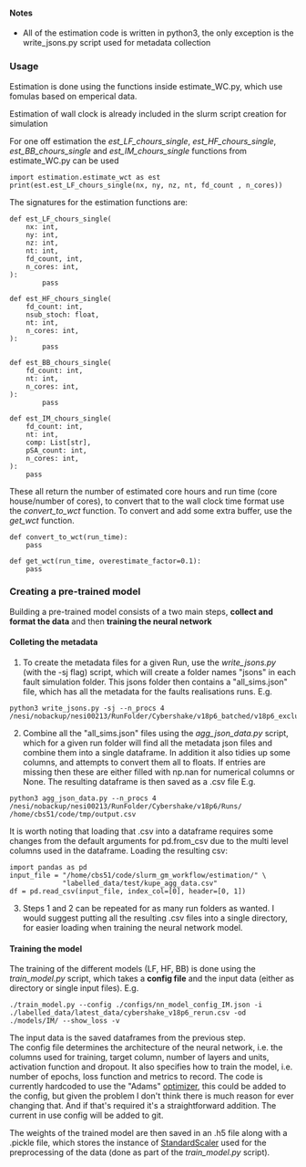#### Notes
- All of the estimation code is written in python3, the only exception is the 
write_jsons.py script used for metadata collection

### Usage
Estimation is done using the functions inside estimate_WC.py, which use fomulas based on emperical data.  
  

Estimation of wall clock is already included in the 
slurm script creation for simulation  
  
For one off estimation the *est_LF_chours_single*, *est_HF_chours_single*, *est_BB_chours_single* 
and *est_IM_chours_single* functions from estimate_WC.py can be used  
```
import estimation.estimate_wct as est
print(est.est_LF_chours_single(nx, ny, nz, nt, fd_count , n_cores))
```

The signatures for the estimation functions are:

```
def est_LF_chours_single(
    nx: int,
    ny: int,
    nz: int,
    nt: int,
    fd_count, int,
    n_cores: int,
):
        pass
        
def est_HF_chours_single(
    fd_count: int,
    nsub_stoch: float,
    nt: int,
    n_cores: int,
):
        pass
        
def est_BB_chours_single(
    fd_count: int,
    nt: int,
    n_cores: int,
):
        pass

def est_IM_chours_single(
    fd_count: int,
    nt: int,
    comp: List[str],
    pSA_count: int,
    n_cores: int,
):
    pass
```

These all return the number of estimated core hours and run time (core house/number of cores), 
to convert that to the wall clock time format use the *convert_to_wct* function. 
To convert and add some extra buffer, use the *get_wct* function.

```
def convert_to_wct(run_time):
    pass
    
def get_wct(run_time, overestimate_factor=0.1):
    pass
``` 


### Creating a pre-trained model
Building a pre-trained model consists of a two main steps, 
**collect and format the data** and then **training the neural network**

#### Colleting the metadata
1) To create the metadata files for a given Run, use the *write_jsons.py* (with the -sj flag) script,
which will create a folder names "jsons" in each fault simulation folder. This jsons folder
then contains a "all_sims.json" file, which has all the metadata for the faults realisations runs.
E.g.
```
python3 write_jsons.py -sj --n_procs 4 /nesi/nobackup/nesi00213/RunFolder/Cybershake/v18p6_batched/v18p6_exclude_1k_batch_2/Runs/
```

2) Combine all the "all_sims.json" files using the *agg_json_data.py* script, which for a given run
folder will find all the metadata json files and combine them into a single dataframe. In addition
it also tidies up some columns, and attempts to convert them all to floats. If entries are missing 
then these are either filled with np.nan for numerical columns or None.
The resulting dataframe is then saved as a .csv file
E.g.
```
python3 agg_json_data.py --n_procs 4 /nesi/nobackup/nesi00213/RunFolder/Cybershake/v18p6/Runs/ /home/cbs51/code/tmp/output.csv
```

It is worth noting that loading that .csv into a dataframe requires some changes from the default arguments
for pd.from_csv due to the multi level columns used in the dataframe.
Loading the resulting csv:
```
import pandas as pd
input_file = "/home/cbs51/code/slurm_gm_workflow/estimation/" \
             "labelled_data/test/kupe_agg_data.csv"
df = pd.read_csv(input_file, index_col=[0], header=[0, 1])
```

3) Steps 1 and 2 can be repeated for as many run folders as wanted. I would suggest putting all the resulting 
.csv files into a single directory, for easier loading when training the neural network model.

#### Training the model

The training of the different models (LF, HF, BB) is done using the *train_model.py* script, which takes a
**config file** and the input data (either as directory or single input files). E.g.
```
./train_model.py --config ./configs/nn_model_config_IM.json -i ./labelled_data/latest_data/cybershake_v18p6_rerun.csv -od ./models/IM/ --show_loss -v
```

The input data is the saved dataframes from the previous step.   
The config file determines the architecture of the neural network, i.e. the columns used for training, target column, number of layers and units, activation function and dropout. 
It also specifies how to train the model, i.e. number of epochs, loss function and metrics to record. 
The code is currently hardcoded to use the "Adams" [optimizer](https://keras.io/optimizers/), 
this could be added to the config, but given the problem I don't think there is much reason 
for ever changing that. And if that's required it's a straightforward addition.
The current in use config will be added to git. 

The weights of the trained model are then saved in an .h5 file along with a .pickle file,
which stores the instance of [StandardScaler](https://scikit-learn.org/stable/modules/generated/sklearn.preprocessing.StandardScaler.html)
used for the preprocessing of the data (done as part of the *train_model.py* script). 



    
